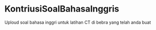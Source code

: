 # KontriusiSoalBahasaInggris
Uploud soal bahasa inggri untuk latihan CT di bebra yang telah anda buat
